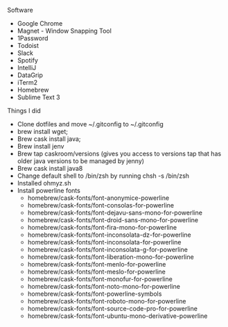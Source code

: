 Software

* Google Chrome
* Magnet - Window Snapping Tool
* 1Password
* Todoist
* Slack
* Spotify
* IntelliJ
* DataGrip
* iTerm2
* Homebrew
* Sublime Text 3

Things I did
* Clone dotfiles and move ~/.gitconfig to ~/.gitconfig
* brew install wget;
* Brew cask install java;
* Brew install jenv
* Brew tap caskroom/versions (gives you access to versions tap that has older java versions to be managed by jenny)
* Brew cask install java8
* Change default shell to /bin/zsh by running chsh -s /bin/zsh
* Installed ohmyz.sh
* Install powerline fonts
	- homebrew/cask-fonts/font-anonymice-powerline
	- homebrew/cask-fonts/font-consolas-for-powerline
	- homebrew/cask-fonts/font-dejavu-sans-mono-for-powerline
	- homebrew/cask-fonts/font-droid-sans-mono-for-powerline
	- homebrew/cask-fonts/font-fira-mono-for-powerline
	- homebrew/cask-fonts/font-inconsolata-dz-for-powerline
	- homebrew/cask-fonts/font-inconsolata-for-powerline
	- homebrew/cask-fonts/font-inconsolata-g-for-powerline
	- homebrew/cask-fonts/font-liberation-mono-for-powerline
	- homebrew/cask-fonts/font-menlo-for-powerline
	- homebrew/cask-fonts/font-meslo-for-powerline
	- homebrew/cask-fonts/font-monofur-for-powerline
	- homebrew/cask-fonts/font-noto-mono-for-powerline
	- homebrew/cask-fonts/font-powerline-symbols
	- homebrew/cask-fonts/font-roboto-mono-for-powerline
	- homebrew/cask-fonts/font-source-code-pro-for-powerline
	- homebrew/cask-fonts/font-ubuntu-mono-derivative-powerline